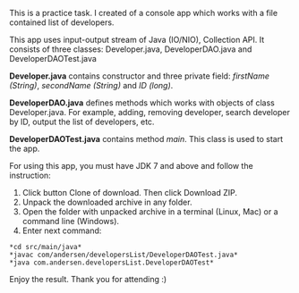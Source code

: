 This is a practice task. I created of a console app which works with a file contained list of developers.

This app uses input-output stream of Java (IO/NIO), Collection API. It consists of three classes: Developer.java, DeveloperDAO.java and DeveloperDAOTest.java

**Developer.java** contains constructor and three private field: *firstName (String)*, *secondName (String)* and *ID (long)*.

**DeveloperDAO.java** defines methods which works with objects of class Developer.java. For example, adding, removing developer, search developer by ID, output the list of developers, etc.

**DeveloperDAOTest.java** contains method *main*. This class is used to start the app.

For using this app, you must have JDK 7 and above and follow the instruction:
1. Click button Clone of download. Then click Download ZIP.
2. Unpack the downloaded archive in any folder.
3. Open the folder with unpacked archive in a terminal (Linux, Mac) or a command line (Windows).
4. Enter next command:
```
*cd src/main/java*
*javac com/andersen/developersList/DeveloperDAOTest.java*
*java com.andersen.developersList.DeveloperDAOTest*
```
Enjoy the result. Thank you for attending :)